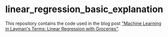 # linear_regression_basic_explanation
This repository contains the code used in the blog post ["Machine Learning in Layman's Terms: Linear Regression with Groceries"](https://ismizu.medium.com/machine-learning-in-laymans-terms-linear-regression-with-groceries-6a595d1242d).

